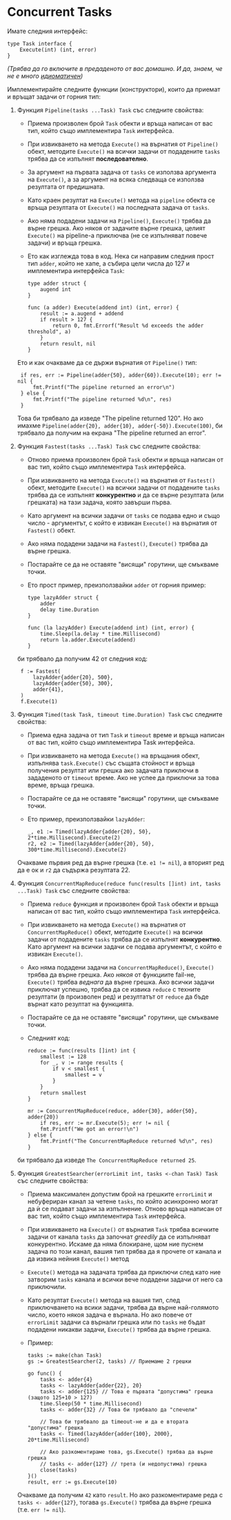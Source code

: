 # Concurrent Tasks

Имате следния интерфейс:

```
type Task interface {
    Execute(int) (int, error)
}
```

*(Трябва да го включите в предаденото от вас домашно. И да, знаем, че не е много [идиоматичен](https://golang.org/doc/effective_go.html#interface-names))*

Имплементирайте следните функции (конструктори), които да приемат и връщат задачи от горния тип:

1. Функция `Pipeline(tasks ...Task) Task` със следните свойства:

    * Приема произволен брой `Task` обекти и връща написан от вас тип, който също имплементира `Task` интерфейса.
    * При извикването на метода `Execute()` на върнатия от `Pipeline()` обект, методите `Execute()` на всички задачи от подадените `tasks` трябва да се изпълнят __последователно__.
    * За аргумент на първата задача от `tasks` се използва аргумента на `Execute()`, а за аргумент на всяка следваща се използва резултата от предишната.
    * Като краен резултат на `Execute()` метода на `pipeline` обекта се връща резултата от `Execute()` на последната задача от `tasks`.
    * Ако няма подадени задачи на `Pipeline()`, `Execute()` трябва да върне грешка. Ако някоя от задачите върне грешка, целият `Execute()` на pipeline-а приключва (не се изпълняват повече задачи) и връща грешка.
    * Ето как изглежда това в код. Нека си направим следния прост тип `adder`, който не хапе, а събира цели числа до 127 и имплементира интерфейса `Task`:

        ```
        type adder struct {
            augend int
        }

        func (a adder) Execute(addend int) (int, error) {
            result := a.augend + addend
            if result > 127 {
                return 0, fmt.Errorf("Result %d exceeds the adder threshold", a)
            }
            return result, nil
        }
        ```
    Ето и как очакваме да се държи върнатия от `Pipeline()` тип:

        if res, err := Pipeline(adder{50}, adder{60}).Execute(10); err != nil {
            fmt.Printf("The pipeline returned an error\n")
        } else {
            fmt.Printf("The pipeline returned %d\n", res)
        }


    Това би трябвало да изведе "The pipeline returned 120". Но ако имахме `Pipeline(adder{20}, adder{10}, adder{-50}).Execute(100)`, би трябвало да получим на екрана "The pipeline returned an error".

2. Функция `Fastest(tasks ...Task) Task` със следните свойства:

    * Отново приема произволен брой `Task` обекти и връща написан от вас тип, който също имплементира `Task` интерфейса.
    * При извикването на метода `Execute()` на върнатия от `Fastest()` обект, методите `Execute()` на всички задачи от подадените `tasks` трябва да се изпълнят __конкурентно__ и да се върне резултата (или грешката) на тази задача, която завърши първа.
    * Като аргумент на всички задачи от `tasks` се подава едно и също число - аргументът, с който е извикан `Execute()` на върнатия от `Fastest()` обект.
    * Ако няма подадени задачи на `Fastest()`, `Execute()` трябва да върне грешка.
    * Постарайте се да не оставяте "висящи" горутини, ще смъкваме точки.
    * Ето прост пример, преизползвайки `adder` от горния пример:

        ```
        type lazyAdder struct {
            adder
            delay time.Duration
        }

        func (la lazyAdder) Execute(addend int) (int, error) {
            time.Sleep(la.delay * time.Millisecond)
            return la.adder.Execute(addend)
        }
        ```
    би трябвало да получим 42 от следния код:

        f := Fastest(
            lazyAdder{adder{20}, 500},
            lazyAdder{adder{50}, 300},
            adder{41},
        )
        f.Execute(1)

3. Функция `Timed(task Task, timeout time.Duration) Task` със следните свойства:

    * Приема една задача от тип `Task` и `timeout` време и връща написан от вас тип, който също имплементира Task интерфейса.
    * При извикването на метода `Execute()` на връщания обект, изпълнява `task.Execute()` със същата стойност и връща получения резултат или грешка ако задачата приключи в зададеното от `timeout` време. Ако не успее да приключи за това време, връща грешка.
    * Постарайте се да не оставяте "висящи" горутини, ще смъкваме точки.
    * Ето пример, преизползвайки `lazyAdder`:

        ```
        _, e1 := Timed(lazyAdder{adder{20}, 50}, 2*time.Millisecond).Execute(2)
        r2, e2 := Timed(lazyAdder{adder{20}, 50}, 300*time.Millisecond).Execute(2)
        ```
    Очакваме първия ред да върне грешка (т.е. `e1 != nil`), a вторият ред да е ок и `r2` да съдържа резултата 22.

4. Функция `ConcurrentMapReduce(reduce func(results []int) int, tasks ...Task) Task` със следните свойства:

    * Приема `reduce` функция и произволен брой `Task` обекти и връща написан от вас тип, който също имплементира `Task` интерфейса.
    * При извикването на метода `Execute()` на върнатия от `ConcurrentMapReduce()` обект, методите `Execute()` на всички задачи от подадените `tasks` трябва да се изпълнят __конкурентно__. Като аргумент на всички задачи се подава аргументът, с който е извикан `Execute()`.
    * Ако няма подадени задачи на `ConcurrentMapReduce()`, `Execute()` трябва да върне грешка. Ако *някоя* от функциите fail-не, `Execute()` трябва *веднага* да върне грешка. Ако всички задачи приключат успешно, трябва да се извика `reduce` с техните резултати (в произволен ред) и резултатът от `reduce` да бъде върнат като резултат на функцията.
    * Постарайте се да не оставяте "висящи" горутини, ще смъкваме точки.
    * Следният код:

        ```
        reduce := func(results []int) int {
            smallest := 128
            for _, v := range results {
                if v < smallest {
                    smallest = v
                }
            }
            return smallest
        }

        mr := ConcurrentMapReduce(reduce, adder{30}, adder{50}, adder{20})
            if res, err := mr.Execute(5); err != nil {
            fmt.Printf("We got an error!\n")
        } else {
            fmt.Printf("The ConcurrentMapReduce returned %d\n", res)
        }
        ```
    би трябвало да изведе `The ConcurrentMapReduce returned 25`.

5. Функция `GreatestSearcher(errorLimit int, tasks <-chan Task) Task` със следните свойства:

    * Приема максимален допустим брой на грешките `errorLimit` и небуфериран канал за четене `tasks`, по който асинхронно могат да ѝ се подават задачи за изпълнение. Отново връща написан от вас тип, който също имплементира `Task` интерфейса.
    * При извикването на `Execute()` от върнатия `Task` трябва всичките задачи от канала `tasks` да започнат _greedily_ да се изпълняват конкурентно. Искаме да няма блокиране, щом ние пуснем задача по този канал, вашия тип трябва да я прочете от канала и да извика нейния `Execute()` метод
    * `Execute()` метода на задачата трябва да приключи след като ние затворим `tasks` канала и всички вече подадени задачи от него са приключили.
    * Като резултат `Execute()` метода на вашия тип, след приключването на всики задачи, трябва да върне най-голямото число, което някоя задача е върнала. Но ако повече от `errorLimit` задачи са върнали грешка или по `tasks` не бъдат подадени никакви задачи, `Execute()` трябва да върне грешка.
    * Пример:

        ```
        tasks := make(chan Task)
        gs := GreatestSearcher(2, tasks) // Приемаме 2 грешки

        go func() {
            tasks <- adder{4}
            tasks <- lazyAdder{adder{22}, 20}
            tasks <- adder{125} // Това е първата "допустима" грешка (защото 125+10 > 127)
            time.Sleep(50 * time.Millisecond)
            tasks <- adder{32} // Това би трябвало да "спечели"

            // Това би трябвало да timeout-не и да е втората "допустима" грешка
            tasks <- Timed(lazyAdder{adder{100}, 2000}, 20*time.Millisecond)

            // Ако разкоментираме това, gs.Execute() трябва да върне грешка
            // tasks <- adder{127} // трета (и недопустима) грешка
            close(tasks)
        }()
        result, err := gs.Execute(10)
        ```
    Очакваме да получим `42` като `result`. Но ако разкоментираме реда с `tasks <- adder{127}`, тогава `gs.Execute()` трябва да върне грешка (т.е. `err != nil`).
